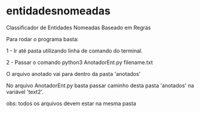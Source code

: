 # entidadesnomeadas
Classificador de Entidades Nomeadas Baseado em Regras

Para rodar o programa basta:

1 - Ir até pasta utilizando linha de comando do terminal.

2 - Passar o comando python3 AnotadorEnt.py filename.txt

O arquivo anotado vai para dentro da pasta 'anotados'

No arquivo AnotadorEnt.py basta passar caminho desta pasta 'anotados' na variável 'text2'.

obs: todos os arquivos devem estar na mesma pasta
